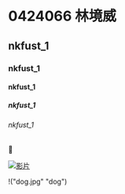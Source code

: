 # 0424066 林境威
## nkfust_1
### nkfust_1
#### nkfust_1
##### nkfust_1
###### nkfust_1

:date:

[![影片](https://img.youtube.com/vi/HjPDAyESuPg/0.jpg)](https://www.youtube.com/watch?v=HjPDAyESuPg "影片")

!("dog.jpg" "dog")
